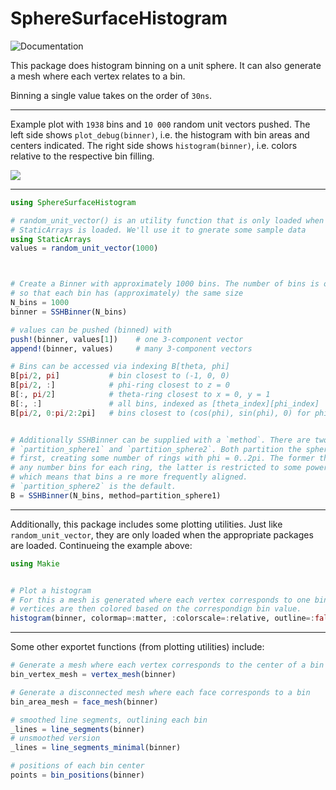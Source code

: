 # SphereSurfaceHistogram

![Documentation](https://github.com/ffreyer/SphereSurfaceHistogram.jl/workflows/Documentation/badge.svg)

This package does histogram binning on a unit sphere. It can also generate
a mesh where each vertex relates to a bin.

Binning a single value takes on the order of `30ns`.

---

Example plot with `1938` bins and `10 000` random unit vectors pushed. The left side shows `plot_debug(binner)`, i.e. the histogram with bin areas and centers indicated. The right side shows `histogram(binner)`, i.e. colors relative to the respective bin filling.

![](https://github.com/ffreyer/SphereSurfaceHistogram.jl/blob/gh-pages/example/random_unit_vectors.png)

---

```julia
using SphereSurfaceHistogram

# random_unit_vector() is an utility function that is only loaded when
# StaticArrays is loaded. We'll use it to gnerate some sample data
using StaticArrays
values = random_unit_vector(1000)



# Create a Binner with approximately 1000 bins. The number of bins is optimized
# so that each bin has (approximately) the same size
N_bins = 1000
binner = SSHBinner(N_bins)

# values can be pushed (binned) with
push!(binner, values[1])    # one 3-component vector
append!(binner, values)     # many 3-component vectors

# Bins can be accessed via indexing B[theta, phi]
B[pi/2, pi]           # bin closest to (-1, 0, 0)
B[pi/2, :]            # phi-ring closest to z = 0
B[:, pi/2]            # theta-ring closest to x = 0, y = 1
B[:, :]               # all bins, indexed as [theta_index][phi_index]
B[pi/2, 0:pi/2:2pi]   # bins closest to (cos(phi), sin(phi), 0) for phi = 0:pi/2:2pi


# Additionally SSHBinner can be supplied with a `method`. There are two options,
# `partition_sphere1` and `partition_sphere2`. Both partition the sphere in theta
# first, creating some number of rings with phi = 0..2pi. The former then creates
# any number bins for each ring, the latter is restricted to some power of two,
# which means that bins a re more frequently aligned.
# `partition_sphere2` is the default.
B = SSHBinner(N_bins, method=partition_sphere1)
```

---

Additionally, this package includes some plotting utilities. Just like `random_unit_vector`, they are only loaded when the appropriate packages are
loaded. Continueing the example above:

```julia
using Makie


# Plot a histogram
# For this a mesh is generated where each vertex corresponds to one bin. The
# vertices are then colored based on the correspondign bin value.
histogram(binner, colormap=:matter, :colorscale=:relative, outline=:false)
```

---

Some other exportet functions (from plotting utilities) include:

```julia
# Generate a mesh where each vertex corresponds to the center of a bin
bin_vertex_mesh = vertex_mesh(binner)

# Generate a disconnected mesh where each face corresponds to a bin
bin_area_mesh = face_mesh(binner)

# smoothed line segments, outlining each bin
_lines = line_segments(binner)
# unsmoothed version
_lines = line_segments_minimal(binner)

# positions of each bin center
points = bin_positions(binner)
```
